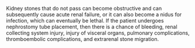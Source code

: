 Kidney stones that do not pass can become obstructive and can subsequently cause acute renal failure, or it can also become a nidus for infection, which can eventually be lethal. If the patient undergoes nephrostomy tube placement, then there is a chance of bleeding, renal collecting system injury, injury of visceral organs, pulmonary complications, thromboembolic complications, and extrarenal stone migration.